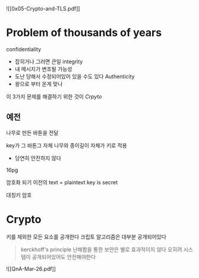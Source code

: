 
![[0x05-Crypto-and-TLS.pdf]]

# Problem of thousands of years

confidentiality 
- 잡히거나 그러면 큰일
integrity
- 내 메시지가 변조될 가능성
- 도난 당해서 수정되어있어 있을 수도 있다
Authenticity
 - 왕으로 부터 온게 맞나

이 3가지 문제를 해결하기 위한 것이 *Crpyto*


## 예전 
나무로 만든 바톤을 전달

key가 그 바톤그 자체 나무와 종이길이 자체가 키로 적용
- 당연히 안전하지 않다 

16pg 

암호화 되기 이전의 text = plaintext
key is secret

대칭키 암호 

# Crypto

키를 제외한 모든 요소를 공개한다
크립토 알고리즘은 대부분 공개되어있다

> kerckhoff's principle 
> 난해함을 통한 보안은 별로 효과적이지 않다 
> 오히려 시스템이 공개되어있어도 안전해야한다
> 
![[QnA-Mar-26.pdf]]
